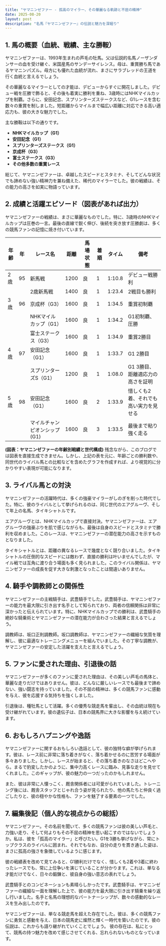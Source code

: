 ```yaml
---
title: "ヤマニンゼファー - 孤高のマイラー、その華麗なる軌跡と不屈の精神"
date: 2025-08-20
layout: post
description: "名馬『ヤマニンゼファー』の伝説と魅力を深堀り"
---
```


## 1. 馬の概要（血統、戦績、主な勝鞍）

ヤマニンゼファーは、1993年生まれの芦毛の牡馬。父は伝説的名馬ノーザンダンサーの血を受け継ぐ、米国産馬のサンデーサイレンス。母は、重賞勝ち馬であるヤマニンパズル。母方にも優れた血統が流れ、まさにサラブレッドの王道を行く血統と言えるでしょう。

その華麗なるマイラーとしての才能は、デビューからすぐに開花しました。デビュー戦を圧勝で飾ると、その後も着実に勝利を重ね、3歳時にはNHKマイルカップを制覇。さらに、安田記念、スプリンターズステークスなど、G1レースを含む数々の重賞を制しました。短距離からマイルまで幅広い距離に対応できる高い適応力も、彼の大きな魅力でした。

主な勝鞍は以下の通りです。

* **NHKマイルカップ（G1）**
* **安田記念（G1）**
* **スプリンターズステークス（G1）**
* **京成杯（G3）**
* **富士ステークス（G3）**
* **その他多数の重賞レース**


総じて、ヤマニンゼファーは、卓越したスピードとスタミナ、そしてどんな状況でも諦めない強い精神力を兼ね備えた、稀代のマイラーでした。彼の戦績は、その能力の高さを如実に物語っています。


## 2. 成績と活躍エピソード（図表があれば出力）


ヤマニンゼファーの戦績は、まさに華麗なものでした。特に、3歳時のNHKマイルカップは圧巻の一言。最後の直線で鋭く伸び、後続を突き放す圧勝劇は、多くの競馬ファンの記憶に焼き付いています。

| 年齢 | 年 | レース名          | 距離 | 馬場状態 | 着順 | タイム       | 備考                               |
|-----|---|-------------------|-----|---------|-----|-------------|------------------------------------|
| 2歳 | 95 | 新馬戦            | 1200 | 良      | 1   | 1:10.8      | デビュー戦勝利                         |
|     |   | 2歳新馬戦          | 1400 | 良      | 1   | 1:23.4      | 2戦目も勝利                         |
| 3歳 | 96 | 京成杯（G3）       | 1600 | 良      | 1   | 1:34.5      | 重賞初制覇                         |
|     |   | NHKマイルカップ（G1）| 1600 | 良      | 1   | 1:34.2      | G1初制覇、圧勝                         |
|     |   | 富士ステークス（G3）| 1600 | 良      | 1   | 1:34.9      | 重賞2勝目                         |
| 4歳 | 97 | 安田記念（G1）     | 1600 | 良      | 1   | 1:33.7      | G1 2勝目                         |
|     |   | スプリンターズS（G1）| 1200 | 良      | 1   | 1:08.0      | G1 3勝目、距離適応力の高さを証明     |
| 5歳 | 98 | 安田記念（G1）     | 1600 | 良      | 2   | 1:33.9      | 惜しくも2着、それでも高い実力を見せる |
|     |   | マイルチャンピオンシップ(G1)| 1600 | 良      | 3   | 1:33.5      | 最後まで粘り強く走る              |


**(図表：ヤマニンゼファーの年齢別戦績と世代構成)**  残念ながら、このブログでは図表を直接生成できません。しかし、上記の表を元に、年齢ごとの勝利数や、同世代のライバル馬との比較などを含めたグラフを作成すれば、より視覚的に分かりやすい表現が可能になります。


## 3. ライバル馬との対決

ヤマニンゼファーの活躍時代は、多くの強豪マイラーがしのぎを削った時代でした。特に、彼のライバルとして挙げられるのは、同じ世代のエアグルーヴ、そして年上の名馬、タイキシャトルです。

エアグルーヴとは、NHKマイルカップで直接対決。ヤマニンゼファーは、エアグルーヴの強豪ぶりを肌で感じながらも、最後は自身のスピードとスタミナで勝利を収めました。このレースは、ヤマニンゼファーの潜在能力の高さを示すものとなりました。

タイキシャトルとは、距離の異なるレースで幾度となく競り合いました。タイキシャトルの圧倒的なスピードには敵わず、直接の勝利は叶いませんでしたが、マイル戦では互角に渡り合う場面も多く見られました。このライバル関係は、ヤマニンゼファーの成長を促す大きな刺激となったことは間違いありません。


## 4. 騎手や調教師との関係性

ヤマニンゼファーの主戦騎手は、武豊騎手でした。武豊騎手は、ヤマニンゼファーの能力を最大限に引き出す名手として知られており、両者の信頼関係は非常に深かったと伝えられています。特に、NHKマイルカップでの勝利は、武豊騎手の絶妙な騎乗術とヤマニンゼファーの潜在能力が合わさった結果と言えるでしょう。

調教師は、坂口正則調教師。坂口調教師は、ヤマニンゼファーの繊細な気質を理解し、彼に最適なトレーニングメニューを組んでいました。その丁寧な調教が、ヤマニンゼファーの安定した活躍を支えたと言えるでしょう。


## 5. ファンに愛された理由、引退後の話

ヤマニンゼファーが多くのファンに愛された理由は、その美しい芦毛の馬体と、華麗な走りだけではありません。彼は、どんなに厳しいレースでも最後まで諦めない、強い闘志を持っていました。その不屈の精神は、多くの競馬ファンに感動を与え、彼を応援する気持ちを強くしました。

引退後は、種牡馬として活躍。多くの優秀な競走馬を輩出し、その血統は現在も受け継がれています。彼の遺伝子は、日本の競馬界に大きな影響を与え続けています。


## 6. おもしろハプニングや逸話

ヤマニンゼファーに関するおもしろい逸話として、彼の独特な癖が挙げられます。彼は、レース前に非常に落ち着きがなく、落ち着かせるのに苦労する場面が多々ありました。しかし、レースが始まると、その落ち着きのなさはどこへやら。まるで豹変したかのように、集中力高くレースに臨み、見事な走りを見せてくれました。このギャップが、彼の魅力の一つだったのかもしれません。

また、彼は非常に人懐っこく、厩舎関係者には可愛がられていました。トレーニング後には、厩舎スタッフとじゃれ合う姿が見られたり、他の馬たちと仲良く過ごしたりと、彼の穏やかな性格も、ファンを魅了する要素の一つでした。


## 7. 編集後記（個人的な視点からの総括）

ヤマニンゼファー。その名前を聞いて、多くの競馬ファンは彼の美しい芦毛と、力強い走り、そして何よりもその不屈の精神を思い起こすのではないでしょうか。私は、彼を「孤高のマイラー」と呼びたい。G1を3勝も挙げながら、常にトップクラスのライバルに囲まれ、それでもなお、自分の走りを貫き通した姿は、まさに孤高の強さを象徴しているように感じます。

彼の戦績表を改めて見てみると、G1勝利だけでなく、惜しくも2着や3着に終わったレースでも、常に上位争いを演じていることが分かります。これは、単なる才能だけでなく、日々の鍛錬と、彼自身の強い意志の表れでしょう。

武豊騎手とのコンビネーションも素晴らしかったです。武豊騎手は、ヤマニンゼファーの繊細な一面を理解した上で、彼の能力を最大限に引き出す騎乗を繰り返し行いました。名手と名馬の理想的なパートナーシップが、数々の感動的なレースを生み出したのです。

ヤマニンゼファーは、単なる競走馬を超えた存在でした。彼は、多くの競馬ファンに勇気と感動を与え、日本の競馬史に燦然と輝く一時代を築いたのです。彼の伝説は、これからも語り継がれていくことでしょう。  彼の存在は、私にとって、競馬の持つ魅力を改めて感じさせてくれる、忘れられないものとなっています。
